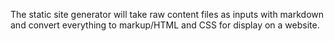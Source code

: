 The static site generator will take raw content files as inputs with markdown and convert everything to markup/HTML and CSS for display on a website. 